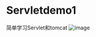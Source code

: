 # Servletdemo1
简单学习Servlet和tomcat
![image](https://user-images.githubusercontent.com/100121454/164978624-98a0f53c-294f-464d-affe-26bf654ffa68.png)
